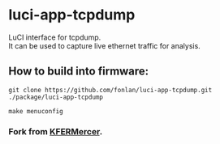 # luci-app-tcpdump

LuCI interface for tcpdump.\
It can be used to capture live ethernet traffic for analysis.

## How to build into firmware:

`git clone https://github.com/fonlan/luci-app-tcpdump.git ./package/luci-app-tcpdump`

`make menuconfig`


### Fork from [KFERMercer](https://github.com/KFERMercer/luci-app-tcpdump).
